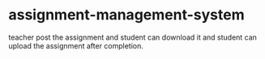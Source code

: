# assignment-management-system
teacher post the assignment and student can download it and student can upload the assignment after completion.
